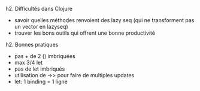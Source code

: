 h2. Difficultés dans Clojure

- savoir quelles méthodes renvoient des lazy seq (qui ne transforment pas un vector en lazyseq)
- trouver les bons outils qui offrent une bonne productivité

h2. Bonnes pratiques
- pas + de 2 () imbriquées
- max 3/4 let
- pas de let imbriqués
- utilisation de ->> pour faire de multiples updates
- let: 1 binding = 1 ligne

